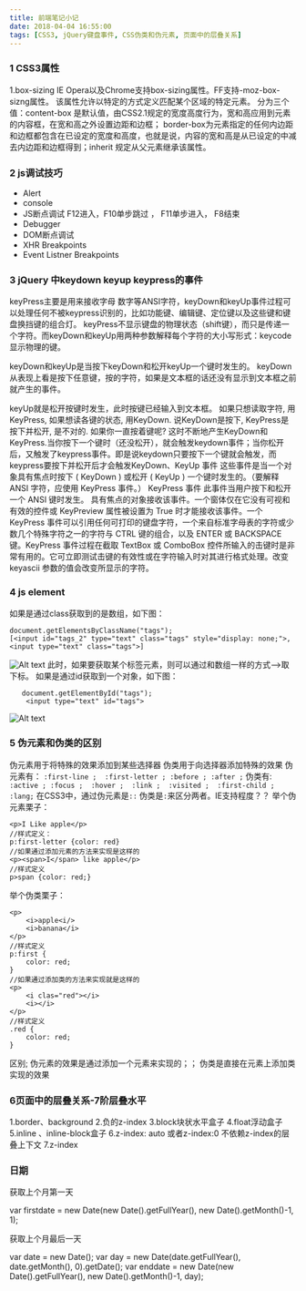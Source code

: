 ```yaml
---
title: 前端笔记小记
date: 2018-04-04 16:55:00
tags: [CSS3, jQuery键盘事件, CSS伪类和伪元素, 页面中的层叠关系]
---
```

### 1 CSS3属性
1.box-sizing
 IE  Opera以及Chrome支持box-sizing属性。FF支持-moz-box-sizng属性。
该属性允许以特定的方式定义匹配某个区域的特定元素。
分为三个值：content-box 是默认值，由CSS2.1规定的宽度高度行为，宽和高应用到元素的内容框，在宽和高之外设置边距和边框； border-box为元素指定的任何内边距和边框都包含在已设定的宽度和高度，也就是说，内容的宽和高是从已设定的中减去内边距和边框得到；inherit 规定从父元素继承该属性。
 <!--more-->

### 2 js调试技巧

- Alert
- console
- JS断点调试  F12进入，F10单步跳过 ， F11单步进入， F8结束
- Debugger
- DOM断点调试
- XHR Breakpoints
- Event Listner Breakpoints

### 3 jQuery 中keydown keyup keypress的事件

keyPress主要是用来接收字母 数字等ANSI字符，keyDown和keyUp事件过程可以处理任何不被keypress识别的，比如功能键、编辑键、定位键以及这些键和键盘换挡键的组合灯。
keyPress不显示键盘的物理状态（shift键），而只是传递一个字符。而keyDown和keyUp用两种参数解释每个字符的大小写形式：keycode 显示物理的键。

keyDown和keyUp是当按下keyDown和松开keyUp一个键时发生的。
keyDown从表现上看是按下任意键，按的字符，如果是文本框的话还没有显示到文本框之前就产生的事件。

keyUp就是松开按键时发生，此时按键已经输入到文本框。
如果只想读取字符, 用KeyPress, 如果想读各键的状态, 用KeyDown. 说KeyDown是按下, KeyPress是按下并松开, 是不对的. 如果你一直按着键呢? 这时不断地产生KeyDown和KeyPress.当你按下一个键时（还没松开），就会触发keydown事件；当你松开后，又触发了keypress事件。即是说keydown只要按下一个键就会触发，而keypress要按下并松开后才会触发KeyDown、KeyUp 事件 这些事件是当一个对象具有焦点时按下 ( KeyDown ) 或松开 ( KeyUp ) 一个键时发生的。（要解释 ANSI 字符，应使用 KeyPress 事件。） KeyPress 事件 此事件当用户按下和松开一个 ANSI 键时发生。 具有焦点的对象接收该事件。一个窗体仅在它没有可视和有效的控件或 KeyPreview 属性被设置为 True 时才能接收该事件。一个 KeyPress 事件可以引用任何可打印的键盘字符，一个来自标准字母表的字符或少数几个特殊字符之一的字符与 CTRL 键的组合，以及 ENTER 或 BACKSPACE 键。KeyPress 事件过程在截取 TextBox 或 ComboBox 控件所输入的击键时是非常有用的。它可立即测试击键的有效性或在字符输入时对其进行格式处理。改变 keyascii 参数的值会改变所显示的字符。
### 4 js element
如果是通过class获取到的是数组，如下图：

    document.getElementsByClassName("tags");
	[<input id=​"tags_2" type=​"text" class=​"tags" style=​"display:​ none;​">​, <input type=​"text" class=​"tags">​]

![Alt text](./1472693479747.png)
此时，如果要获取某个标签元素，则可以通过和数组一样的方式-->取下标。
如果是通过id获取到一个对象，如下图：

	   document.getElementById("tags");
		<input type=​"text" id=​"tags">​
			

![Alt text](./1472693719096.png)

### 5 伪元素和伪类的区别
伪元素用于将特殊的效果添加到某些选择器
伪类用于向选择器添加特殊的效果
伪元素有：
 `:first-line ; 
 :first-letter ;
 :before ;
 :after ;`
伪类有:
`:active ;
 :focus ; 
  :hover ; 
  :link ; 
  :visited ; 
  :first-child ;
  :lang;`
  在CSS3中，通过伪元素是`::`  伪类是`:`来区分两者。IE支持程度？？
举个伪元素栗子：

    <p>I Like apple</p>
    //样式定义：
    p:first-letter {color: red}
    //如果通过添加元素的方法来实现是这样的
    <p><span>I</span> like apple</p>
    //样式定义
    p>span {color: red;}
 举个伪类栗子：

    <p>
	    <i>apple<i/>
	    <i>banana</i>
	</p>
	//样式定义
	p:first {
		color: red;
	}
	//如果通过添加类的方法来实现就是这样的
	<p>
		<i clas="red"></i>
		<i></i>
	</p>
	//样式定义
	.red {
		color: red;
	}

区别; 伪元素的效果是通过添加一个元素来实现的；； 伪类是直接在元素上添加类实现的效果

### 6页面中的层叠关系-7阶层叠水平
1.border、background
2.负的z-index
3.block块状水平盒子
4.float浮动盒子
5.inline 、inline-block盒子
6.z-index: auto 或者z-index:0 不依赖z-index的层叠上下文
7.z-index


### 日期
获取上个月第一天

var firstdate = new Date(new Date().getFullYear(), new Date().getMonth()-1, 1);


获取上个月最后一天

var date = new Date();
var day = new Date(date.getFullYear(), date.getMonth(), 0).getDate();
var enddate = new Date(new Date().getFullYear(), new Date().getMonth()-1, day);
